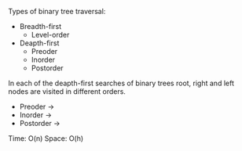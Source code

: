 Types of binary tree traversal:

* Breadth-first
    - Level-order
* Deapth-first
    - Preoder
    - Inorder
    - Postorder

In each of the deapth-first searches of binary trees root, right and left nodes are visited in different orders.
- Preoder   -> **<root>** <left> <right>
- Inorder   -> <left> **<root>** <right>
- Postorder -> <left> <right> **<root>**

Time: O(n)
Space: O(h)
